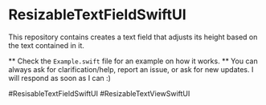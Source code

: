 # ResizableTextFieldSwiftUI
This repository contains creates a text field that adjusts its height based on the text contained in it.

** Check the `Example.swift` file for an example on how it works.
** You can always ask for clarification/help, report an issue, or ask for new updates. I will respond as soon as I can :)

#ResisableTextFieldSwiftUI
#ResizableTextViewSwiftUI
